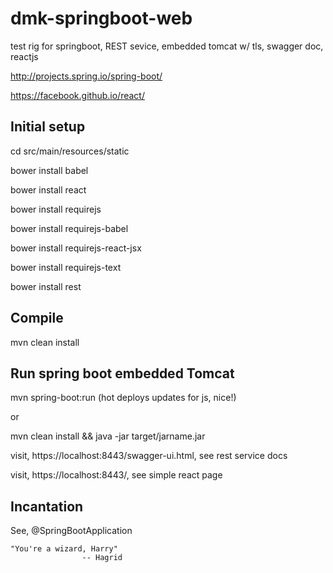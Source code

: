 dmk-springboot-web
=========

test rig for springboot, REST sevice, embedded tomcat w/ tls, swagger doc, reactjs

http://projects.spring.io/spring-boot/

https://facebook.github.io/react/

Initial setup
---
cd src/main/resources/static

bower install babel

bower install react

bower install requirejs

bower install requirejs-babel

bower install requirejs-react-jsx

bower install requirejs-text

bower install rest

Compile
---
mvn clean install

Run spring boot embedded Tomcat
---
mvn spring-boot:run (hot deploys updates for js, nice!)

or

mvn clean install && java -jar target/jarname.jar

visit, https://localhost:8443/swagger-ui.html, see rest service docs

visit, https://localhost:8443/, see simple react page

Incantation
---
See, @SpringBootApplication

	"You're a wizard, Harry" 
					-- Hagrid
